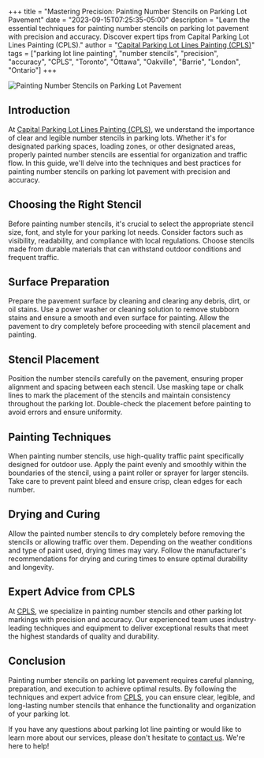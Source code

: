 +++
title = "Mastering Precision: Painting Number Stencils on Parking Lot Pavement"
date = "2023-09-15T07:25:35-05:00"
description = "Learn the essential techniques for painting number stencils on parking lot pavement with precision and accuracy. Discover expert tips from Capital Parking Lot Lines Painting (CPLS)."
author = "[Capital Parking Lot Lines Painting (CPLS)](https://capitalpaintingservices.ca/)"
tags = ["parking lot line painting", "number stencils", "precision", "accuracy", "CPLS", "Toronto", "Ottawa", "Oakville", "Barrie", "London", "Ontario"]
+++

![Painting Number Stencils on Parking Lot Pavement](/blog/stencil.jpeg)

## Introduction

At [Capital Parking Lot Lines Painting (CPLS)](https://capitalpaintingservices.ca/), we understand the importance of clear and legible number stencils in parking lots. Whether it's for designated parking spaces, loading zones, or other designated areas, properly painted number stencils are essential for organization and traffic flow. In this guide, we'll delve into the techniques and best practices for painting number stencils on parking lot pavement with precision and accuracy.

## Choosing the Right Stencil

Before painting number stencils, it's crucial to select the appropriate stencil size, font, and style for your parking lot needs. Consider factors such as visibility, readability, and compliance with local regulations. Choose stencils made from durable materials that can withstand outdoor conditions and frequent traffic.

## Surface Preparation

Prepare the pavement surface by cleaning and clearing any debris, dirt, or oil stains. Use a power washer or cleaning solution to remove stubborn stains and ensure a smooth and even surface for painting. Allow the pavement to dry completely before proceeding with stencil placement and painting.

## Stencil Placement

Position the number stencils carefully on the pavement, ensuring proper alignment and spacing between each stencil. Use masking tape or chalk lines to mark the placement of the stencils and maintain consistency throughout the parking lot. Double-check the placement before painting to avoid errors and ensure uniformity.

## Painting Techniques

When painting number stencils, use high-quality traffic paint specifically designed for outdoor use. Apply the paint evenly and smoothly within the boundaries of the stencil, using a paint roller or sprayer for larger stencils. Take care to prevent paint bleed and ensure crisp, clean edges for each number.

## Drying and Curing

Allow the painted number stencils to dry completely before removing the stencils or allowing traffic over them. Depending on the weather conditions and type of paint used, drying times may vary. Follow the manufacturer's recommendations for drying and curing times to ensure optimal durability and longevity.

## Expert Advice from CPLS

At [CPLS](https://capitalpaintingservices.ca/), we specialize in painting number stencils and other parking lot markings with precision and accuracy. Our experienced team uses industry-leading techniques and equipment to deliver exceptional results that meet the highest standards of quality and durability.

## Conclusion

Painting number stencils on parking lot pavement requires careful planning, preparation, and execution to achieve optimal results. By following the techniques and expert advice from [CPLS](https://capitalpaintingservices.ca/), you can ensure clear, legible, and long-lasting number stencils that enhance the functionality and organization of your parking lot.

If you have any questions about parking lot line painting or would like to learn more about our services, please don't hesitate to [contact us](https://capitalpaintingservices.ca/). We're here to help!
